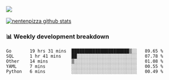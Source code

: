 ### ![](http://img.shields.io/badge/Go-language-blue?style=for-the-badge&logo=appveyor)
[![nentenpizza github stats](https://github-readme-stats.vercel.app/api?username=nentenpizza&count_private=true)](https://github.com/anuraghazra/github-readme-stats)

### 📊 Weekly development breakdown

<!--START_SECTION:waka-->
```text
Go       19 hrs 31 mins  ██████████████████████▒░░   89.65 % 
SQL      1 hr 41 mins    ██░░░░░░░░░░░░░░░░░░░░░░░   07.78 % 
Other    14 mins         ▒░░░░░░░░░░░░░░░░░░░░░░░░   01.08 % 
YAML     7 mins          ░░░░░░░░░░░░░░░░░░░░░░░░░   00.55 % 
Python   6 mins          ░░░░░░░░░░░░░░░░░░░░░░░░░   00.49 % 
```
<!--END_SECTION:waka-->
